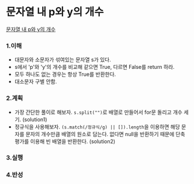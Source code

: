 # 문자열 내 p와 y의 개수

[문자열 내 p와 y의 개수](https://programmers.co.kr/learn/courses/30/lessons/12916)

### 1.이해

- 대문자와 소문자가 섞여있는 문자열 s가 있다.
- s에서 'p'와 'y'의 개수를 비교해 같으면 True, 다르면 False를 return 하라.
- 모두 하나도 없는 경우는 항상 True를 반환한다.
- 대소문자 구별 안함.

### 2.계획

- 가장 간단한 풀이로 해보자. `s.split("")`로 배열로 만들어서 for문 돌리고 개수 세기. (solution1)
- 정규식을 사용해보자. `(s.match(/정규식/g) || []).length`을 이용하면 해당 문자를 문자의 개수만큼 배열의 원소로 담는다. 없다면 null을 반환하기 때문에 단축 평가를 이용해 빈 배열을 반환한다.
  (solution2)

### 3.실행

### 4.반성
